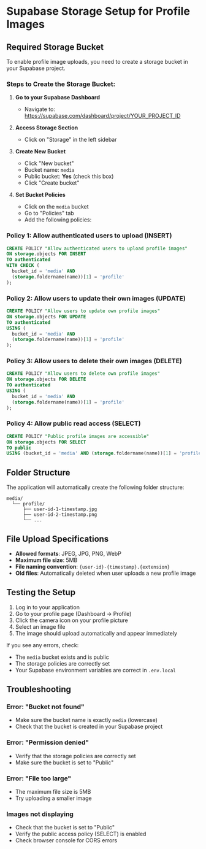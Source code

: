 # Supabase Storage Setup for Profile Images

## Required Storage Bucket

To enable profile image uploads, you need to create a storage bucket in your Supabase project.

### Steps to Create the Storage Bucket:

1. **Go to your Supabase Dashboard**
   - Navigate to: https://supabase.com/dashboard/project/YOUR_PROJECT_ID

2. **Access Storage Section**
   - Click on "Storage" in the left sidebar

3. **Create New Bucket**
   - Click "New bucket"
   - Bucket name: `media`
   - Public bucket: **Yes** (check this box)
   - Click "Create bucket"

4. **Set Bucket Policies**
   - Click on the `media` bucket
   - Go to "Policies" tab
   - Add the following policies:

### Policy 1: Allow authenticated users to upload (INSERT)
```sql
CREATE POLICY "Allow authenticated users to upload profile images"
ON storage.objects FOR INSERT
TO authenticated
WITH CHECK (
  bucket_id = 'media' AND 
  (storage.foldername(name))[1] = 'profile'
);
```

### Policy 2: Allow users to update their own images (UPDATE)
```sql
CREATE POLICY "Allow users to update own profile images"
ON storage.objects FOR UPDATE
TO authenticated
USING (
  bucket_id = 'media' AND 
  (storage.foldername(name))[1] = 'profile'
);
```

### Policy 3: Allow users to delete their own images (DELETE)
```sql
CREATE POLICY "Allow users to delete own profile images"
ON storage.objects FOR DELETE
TO authenticated
USING (
  bucket_id = 'media' AND 
  (storage.foldername(name))[1] = 'profile'
);
```

### Policy 4: Allow public read access (SELECT)
```sql
CREATE POLICY "Public profile images are accessible"
ON storage.objects FOR SELECT
TO public
USING (bucket_id = 'media' AND (storage.foldername(name))[1] = 'profile');
```

## Folder Structure

The application will automatically create the following folder structure:
```
media/
  └── profile/
      ├── user-id-1-timestamp.jpg
      ├── user-id-2-timestamp.png
      └── ...
```

## File Upload Specifications

- **Allowed formats**: JPEG, JPG, PNG, WebP
- **Maximum file size**: 5MB
- **File naming convention**: `{user-id}-{timestamp}.{extension}`
- **Old files**: Automatically deleted when user uploads a new profile image

## Testing the Setup

1. Log in to your application
2. Go to your profile page (Dashboard → Profile)
3. Click the camera icon on your profile picture
4. Select an image file
5. The image should upload automatically and appear immediately

If you see any errors, check:
- The `media` bucket exists and is public
- The storage policies are correctly set
- Your Supabase environment variables are correct in `.env.local`

## Troubleshooting

### Error: "Bucket not found"
- Make sure the bucket name is exactly `media` (lowercase)
- Check that the bucket is created in your Supabase project

### Error: "Permission denied"
- Verify that the storage policies are correctly set
- Make sure the bucket is set to "Public"

### Error: "File too large"
- The maximum file size is 5MB
- Try uploading a smaller image

### Images not displaying
- Check that the bucket is set to "Public"
- Verify the public access policy (SELECT) is enabled
- Check browser console for CORS errors
